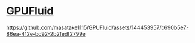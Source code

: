 # [**GPUFluid**](https://bitbucket.org/masatake_1115/gpufluid/)


https://github.com/masatake1115/GPUFluid/assets/144453957/c690b5e7-86ea-412e-bc92-2b2fedf2799e

